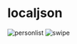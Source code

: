 # localjson

![personlist](https://user-images.githubusercontent.com/34074484/101291689-d0020d80-381b-11eb-9c48-5ae71ecf5054.png)
![swipe](https://user-images.githubusercontent.com/34074484/101291726-fde75200-381b-11eb-8756-c7dc04129b48.png)


